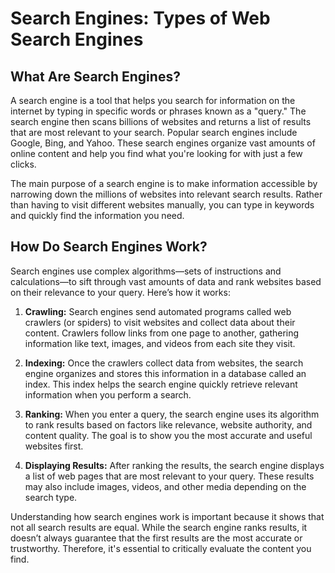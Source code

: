 # Search Engines: Types of Web Search Engines

## What Are Search Engines?

A search engine is a tool that helps you search for information on the internet by typing in specific words or phrases known as a "query." The search engine then scans billions of websites and returns a list of results that are most relevant to your search. Popular search engines include Google, Bing, and Yahoo. These search engines organize vast amounts of online content and help you find what you're looking for with just a few clicks.

The main purpose of a search engine is to make information accessible by narrowing down the millions of websites into relevant search results. Rather than having to visit different websites manually, you can type in keywords and quickly find the information you need.

## How Do Search Engines Work?

Search engines use complex algorithms—sets of instructions and calculations—to sift through vast amounts of data and rank websites based on their relevance to your query. Here’s how it works:

1. **Crawling:** Search engines send automated programs called web crawlers (or spiders) to visit websites and collect data about their content. Crawlers follow links from one page to another, gathering information like text, images, and videos from each site they visit.

2. **Indexing:** Once the crawlers collect data from websites, the search engine organizes and stores this information in a database called an index. This index helps the search engine quickly retrieve relevant information when you perform a search.

3. **Ranking:** When you enter a query, the search engine uses its algorithm to rank results based on factors like relevance, website authority, and content quality. The goal is to show you the most accurate and useful websites first.

4. **Displaying Results:** After ranking the results, the search engine displays a list of web pages that are most relevant to your query. These results may also include images, videos, and other media depending on the search type.

Understanding how search engines work is important because it shows that not all search results are equal. While the search engine ranks results, it doesn’t always guarantee that the first results are the most accurate or trustworthy. Therefore, it's essential to critically evaluate the content you find.

